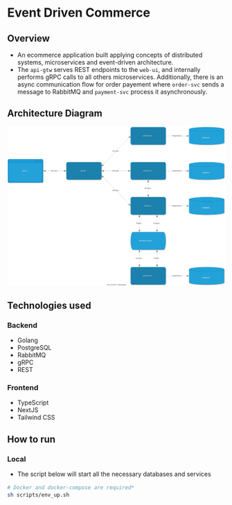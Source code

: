 # Event Driven Commerce

## Overview

- An ecommerce application built applying concepts of distributed systems, microservices and event-driven architecture.
- The `api-gtw` serves REST endpoints to the `web-ui`, and internally performs gRPC calls to all others microservices. Additionally, there is an async communication flow for order payement where `order-svc` sends a message to RabbitMQ and `payment-svc` process it asynchronously.

## Architecture Diagram

![Diagram](docs/event-driven-commerce.svg)

## Technologies used

### Backend

- Golang
- PostgreSQL
- RabbitMQ
- gRPC
- REST

### Frontend

- TypeScript
- NextJS
- Tailwind CSS

## How to run

### Local

- The script below will start all the necessary databases and services

```bash
# Docker and docker-compose are required*
sh scripts/env_up.sh
```
